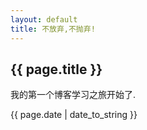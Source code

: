 ```yaml
---
layout: default
title: 不放弃,不抛弃!
---
```


<h2>{{ page.title }}</h2>
<p>我的第一个博客学习之旅开始了.</p>
<p>{{ page.date | date_to_string }}</p>

